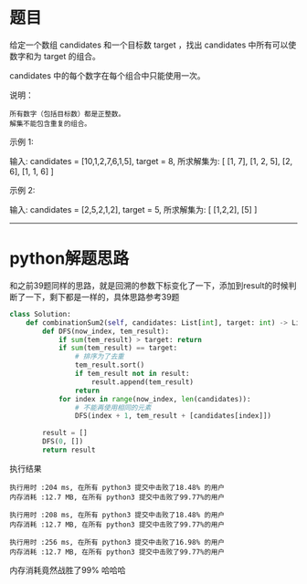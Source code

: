 # 题目

给定一个数组 candidates 和一个目标数 target ，找出 candidates 中所有可以使数字和为 target 的组合。

candidates 中的每个数字在每个组合中只能使用一次。

说明：

    所有数字（包括目标数）都是正整数。
    解集不能包含重复的组合。 

示例 1:

输入: candidates = [10,1,2,7,6,1,5], target = 8,
所求解集为:
[
  [1, 7],
  [1, 2, 5],
  [2, 6],
  [1, 1, 6]
]

示例 2:

输入: candidates = [2,5,2,1,2], target = 5,
所求解集为:
[
  [1,2,2],
  [5]
]

*****

# python解题思路

和之前39题同样的思路，就是回溯的参数下标变化了一下，添加到result的时候判断了一下，剩下都是一样的，具体思路参考39题

```python
class Solution:
    def combinationSum2(self, candidates: List[int], target: int) -> List[List[int]]:
        def DFS(now_index, tem_result):
            if sum(tem_result) > target: return
            if sum(tem_result) == target:
                # 排序为了去重
                tem_result.sort()
                if tem_result not in result:
                    result.append(tem_result)
                return
            for index in range(now_index, len(candidates)):
                # 不能再使用相同的元素
                DFS(index + 1, tem_result + [candidates[index]])
        
        result = []
        DFS(0, [])
        return result
```

执行结果

```
执行用时 :204 ms, 在所有 python3 提交中击败了18.48% 的用户
内存消耗 :12.7 MB, 在所有 python3 提交中击败了99.77%的用户

执行用时 :208 ms, 在所有 python3 提交中击败了18.48% 的用户
内存消耗 :12.7 MB, 在所有 python3 提交中击败了99.77%的用户

执行用时 :256 ms, 在所有 python3 提交中击败了16.98% 的用户
内存消耗 :12.7 MB, 在所有 python3 提交中击败了99.77%的用户
```

内存消耗竟然战胜了99% 哈哈哈

